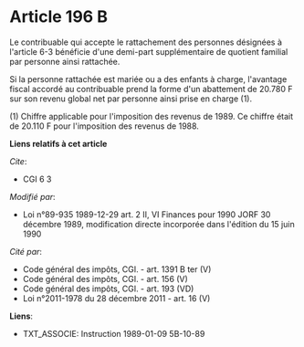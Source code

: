 # Article 196 B

Le contribuable qui accepte le rattachement des personnes désignées à l'article 6-3 bénéficie d'une demi-part supplémentaire
de quotient familial par personne ainsi rattachée.

Si la personne rattachée est mariée ou a des enfants à charge, l'avantage fiscal accordé au contribuable prend la forme d'un
abattement de 20.780 F sur son revenu global net par personne ainsi prise en charge (1).

(1) Chiffre applicable pour l'imposition des revenus de 1989. Ce chiffre était de 20.110 F pour l'imposition des revenus de
1988.

**Liens relatifs à cet article**

_Cite_:

  - CGI 6 3

_Modifié par_:

  - Loi n°89-935 1989-12-29 art. 2 II, VI Finances pour 1990 JORF 30 décembre 1989, modification directe incorporée dans l'édition du 15 juin 1990

_Cité par_:

  - Code général des impôts, CGI. - art. 1391 B ter (V)
  - Code général des impôts, CGI. - art. 156 (V)
  - Code général des impôts, CGI. - art. 193 (VD)
  - Loi n°2011-1978 du 28 décembre 2011 - art. 16 (V)

**Liens**:

  - TXT_ASSOCIE: Instruction 1989-01-09 5B-10-89
